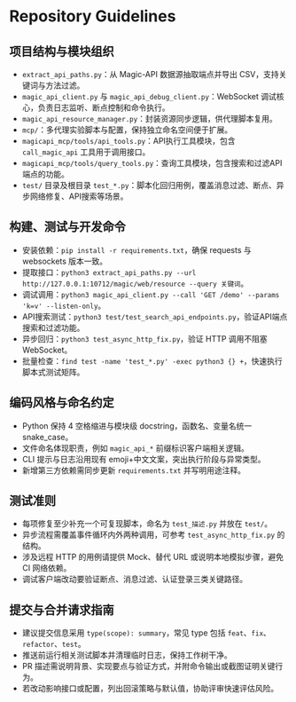 # Repository Guidelines

## 项目结构与模块组织
- `extract_api_paths.py`：从 Magic-API 数据源抽取端点并导出 CSV，支持关键词与方法过滤。
- `magic_api_client.py` 与 `magic_api_debug_client.py`：WebSocket 调试核心，负责日志监听、断点控制和命令执行。
- `magic_api_resource_manager.py`：封装资源同步逻辑，供代理脚本复用。
- `mcp/`：多代理实验脚本与配置，保持独立命名空间便于扩展。
- `magicapi_mcp/tools/api_tools.py`：API执行工具模块，包含 `call_magic_api` 工具用于调用接口。
- `magicapi_mcp/tools/query_tools.py`：查询工具模块，包含搜索和过滤API端点的功能。
- `test/` 目录及根目录 `test_*.py`：脚本化回归用例，覆盖消息过滤、断点、异步网络修复、API搜索等场景。

## 构建、测试与开发命令
- 安装依赖：`pip install -r requirements.txt`，确保 requests 与 websockets 版本一致。
- 提取接口：`python3 extract_api_paths.py --url http://127.0.0.1:10712/magic/web/resource --query 关键词`。
- 调试调用：`python3 magic_api_client.py --call 'GET /demo' --params 'k=v' --listen-only`。
- API搜索测试：`python3 test/test_search_api_endpoints.py`，验证API端点搜索和过滤功能。
- 异步回归：`python3 test_async_http_fix.py`，验证 HTTP 调用不阻塞 WebSocket。
- 批量检查：`find test -name 'test_*.py' -exec python3 {} +`，快速执行脚本式测试矩阵。

## 编码风格与命名约定
- Python 保持 4 空格缩进与模块级 docstring，函数名、变量名统一 snake_case。
- 文件命名体现职责，例如 `magic_api_*` 前缀标识客户端相关逻辑。
- CLI 提示与日志沿用现有 emoji+中文文案，突出执行阶段与异常类型。
- 新增第三方依赖需同步更新 `requirements.txt` 并写明用途注释。

## 测试准则
- 每项修复至少补充一个可复现脚本，命名为 `test_描述.py` 并放在 `test/`。
- 异步流程需覆盖事件循环内外两种调用，可参考 `test_async_http_fix.py` 的结构。
- 涉及远程 HTTP 的用例请提供 Mock、替代 URL 或说明本地模拟步骤，避免 CI 网络依赖。
- 调试客户端改动要验证断点、消息过滤、认证登录三类关键路径。

## 提交与合并请求指南
- 建议提交信息采用 `type(scope): summary`，常见 type 包括 `feat`、`fix`、`refactor`、`test`。
- 推送前运行相关测试脚本并清理临时日志，保持工作树干净。
- PR 描述需说明背景、实现要点与验证方式，并附命令输出或截图证明关键行为。
- 若改动影响接口或配置，列出回滚策略与默认值，协助评审快速评估风险。
